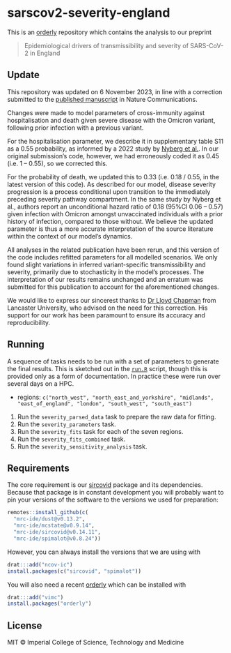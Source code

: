 # sarscov2-severity-england

This is an [orderly](https://www.vaccineimpact.org/orderly/) repository which contains the analysis to our preprint

> Epidemiological drivers of transmissibility and severity of SARS-CoV-2 in England

## Update

This repository was updated on 6 November 2023, in line with a correction submitted to the [published manuscript](https://doi.org/10.1038/s41467-023-39661-5) in Nature Communications.

Changes were made to model parameters of cross-immunity against hospitalisation and death given severe disease with the Omicron variant, following prior infection with a previous variant.

For the hospitalisation parameter, we describe it in supplementary table S11 as a 0.55 probability, as informed by a 2022 study by [Nyberg et al.](https://www.thelancet.com/journals/lancet/article/PIIS0140-6736(22)00462-7/fulltext). In our original submission’s code, however, we had erroneously coded it as 0.45 (i.e. 1 – 0.55), so we corrected this.

For the probability of death, we updated this to 0.33 (i.e. 0.18 / 0.55, in the latest version of this code). As described for our model, disease severity progression is a process conditional upon transition to the immediately preceding severity pathway compartment. In the same study by Nyberg et al., authors report an unconditional hazard ratio of 0.18 (95%CI 0.06 – 0.57) given infection with Omicron amongst unvaccinated individuals with a prior history of infection, compared to those without. We believe the updated parameter is thus a more accurate interpretation of the source literature within the context of our model’s dynamics.

All analyses in the related publication have been rerun, and this version of the code includes refitted parameters for all modelled scenarios. We only found slight variations in inferred variant-specific transmissibility and severity, primarily due to stochasticity in the model’s processes. The interpretation of our results remains unchanged and an erratum was submitted for this publication to account for the aforementioned changes.

We would like to express our sincerest thanks to [Dr Lloyd Chapman](https://www.research.lancs.ac.uk/portal/en/people/lloyd-chapman(83f5fa20-c802-49e2-82e7-43e111f41f70).html) from Lancaster University, who advised on the need for this correction. His support for our work has been paramount to ensure its accuracy and reproducibility.


## Running

A sequence of tasks needs to be run with a set of parameters to generate the final results.  This is sketched out in the [`run.R`](run.R) script, though this is provided only as a form of documentation. In practice these were run over several days on a HPC.

* regions: `c("north_west", "north_east_and_yorkshire", "midlands", "east_of_england", "london", "south_west", "south_east")`

1. Run the `severity_parsed_data` task to prepare the raw data for fitting.
2. Run the `severity_parameters` task.
3. Run the `severity_fits` task for each of the seven regions. 
4. Run the `severity_fits_combined` task.
5. Run the `severity_sensitivity_analysis` task.

## Requirements

The core requirement is our [sircovid](https://mrc-ide.github.io/sircovid/) package and its dependencies. Because that package is in constant development you will probably want to pin your versions of the software to the versions we used for preparation:

```r
remotes::install_github(c(
  "mrc-ide/dust@v0.13.2",
  "mrc-ide/mcstate@v0.9.14",
  "mrc-ide/sircovid@v0.14.11",
  "mrc-ide/spimalot@v0.8.24"))
```

However, you can always install the versions that we are using with

```r
drat:::add("ncov-ic")
install.packages(c("sircovid", "spimalot"))
```

You will also need a recent [orderly](https://www.vaccineimpact.org/orderly/) which can be installed with

```r
drat:::add("vimc")
install.packages("orderly")
```

## License

MIT © Imperial College of Science, Technology and Medicine
